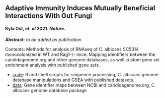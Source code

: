 ## Adaptive Immunity Induces Mutually Beneficial Interactions With Gut Fungi
#### Kyla Ost, *et. al* 2021. *Nature*.

**Abstract**: *to be added on publication*

Contents:
Methods for analysis of RNAseq of C. albicans SC5314 monocolonized in WT and Rag1-/- mice. Mapping identifiers between the candidagenome.org and other genome databases, as well custom gene set enrichment analysis with published gene sets.


- [code](https://github.com/wzacs1/Ost_CandidaRNAseq/tree/master/code): R and shell scripts for sequence processing, C. albicans genome database manipulations and GSEA with published datasets. 
- [data](https://github.com/wzacs1/Ost_CandidaRNAseq/tree/master/data): Gene identifier maps between NCBI and candidagenome.org, C. albicans genome database package


